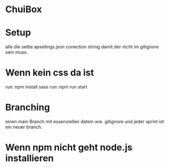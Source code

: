 # ChuiBox
# Setup
alle die selbe apsetings.json conection string damit der nicht im gitignore sein muss.


# Wenn kein css da ist
run: npm install sass 
run: npm run start


# Branching
einen main Branch mit essenziellen datein wie .gitignore und jeder sprint ist ein neuer branch.


# Wenn npm nicht geht node.js installieren
